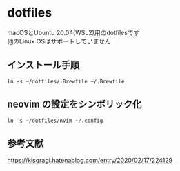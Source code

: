 # dotfiles
macOSとUbuntu 20.04(WSL2)用のdotfilesです<br>
他のLinux OSはサポートしていません<br>

## インストール手順
<!-- ここにインストール手順を記載する -->
```script
ln -s ~/dotfiles/.Brewfile ~/.Brewfile
```

## neovim の設定をシンボリック化
```script
ln -s ~/dotfiles/nvim ~/.config
```

## 参考文献
https://kisqragi.hatenablog.com/entry/2020/02/17/224129<br>
